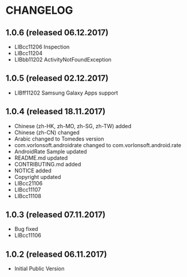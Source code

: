 # CHANGELOG

## 1.0.6 (released 06.12.2017)

- LIBcc11206 Inspection
- LIBcc11204
- LIBbb11202 ActivityNotFoundException

## 1.0.5 (released 02.12.2017)

- LIBff11202 Samsung Galaxy Apps support

## 1.0.4 (released 18.11.2017)

- Chinese (zh-HK, zh-MO, zh-SG, zh-TW) added
- Chinese (zh-CN) changed
- Arabic changed to Tomedes version
- com.vorlonsoft.androidrate changed to com.vorlonsoft.android.rate
- AndroidRate Sample updated
- README.md updated
- CONTRIBUTING.md added
- NOTICE added
- Copyright updated
- LIBcc21106
- LIBcc11107
- LIBcc11108

## 1.0.3 (released 07.11.2017)

- Bug fixed
- LIBcc11106

## 1.0.2 (released 06.11.2017)

- Initial Public Version
